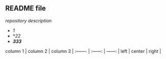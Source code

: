 ## README file
*repository description*

* *1*
* **22*
* ***333***

column 1 | column 2 | column 3 |
:——- | :——: | ——: |
left | center | right |